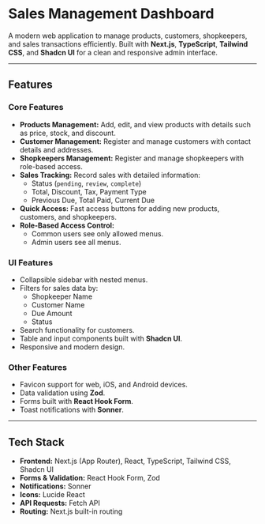 # Sales Management Dashboard

A modern web application to manage products, customers, shopkeepers, and sales transactions efficiently. Built with **Next.js**, **TypeScript**, **Tailwind CSS**, and **Shadcn UI** for a clean and responsive admin interface.

---

## Features

### Core Features
- **Products Management:** Add, edit, and view products with details such as price, stock, and discount.
- **Customer Management:** Register and manage customers with contact details and addresses.
- **Shopkeepers Management:** Register and manage shopkeepers with role-based access.
- **Sales Tracking:** Record sales with detailed information:
  - Status (`pending`, `review`, `complete`)
  - Total, Discount, Tax, Payment Type
  - Previous Due, Total Paid, Current Due
- **Quick Access:** Fast access buttons for adding new products, customers, and shopkeepers.
- **Role-Based Access Control:** 
  - Common users see only allowed menus.  
  - Admin users see all menus.

### UI Features
- Collapsible sidebar with nested menus.
- Filters for sales data by:
  - Shopkeeper Name  
  - Customer Name  
  - Due Amount  
  - Status
- Search functionality for customers.
- Table and input components built with **Shadcn UI**.
- Responsive and modern design.

### Other Features
- Favicon support for web, iOS, and Android devices.
- Data validation using **Zod**.
- Forms built with **React Hook Form**.
- Toast notifications with **Sonner**.

---

## Tech Stack
- **Frontend:** Next.js (App Router), React, TypeScript, Tailwind CSS, Shadcn UI
- **Forms & Validation:** React Hook Form, Zod
- **Notifications:** Sonner
- **Icons:** Lucide React
- **API Requests:** Fetch API
- **Routing:** Next.js built-in routing
